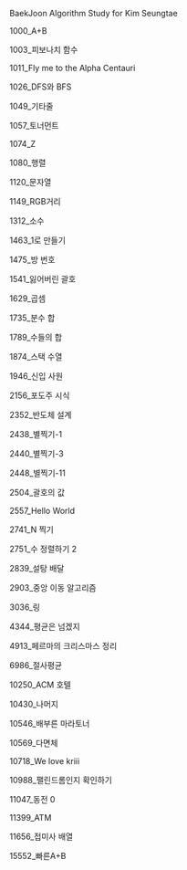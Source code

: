 BaekJoon Algorithm Study for Kim Seungtae

1000_A+B

1003_피보나치 함수

1011_Fly me to the Alpha Centauri

1026_DFS와 BFS

1049_기타줄

1057_토너먼트

1074_Z

1080_행렬

1120_문자열

1149_RGB거리

1312_소수

1463_1로 만들기

1475_방 번호

1541_잃어버린 괄호

1629_곱셈

1735_분수 합

1789_수들의 합

1874_스택 수열

1946_신입 사원

2156_포도주 시식

2352_반도체 설계

2438_별찍기-1

2440_별찍기-3

2448_별찍기-11

2504_괄호의 값

2557_Hello World

2741_N 찍기

2751_수 정렬하기 2

2839_설탕 배달

2903_중앙 이동 알고리즘

3036_링

4344_평균은 넘겠지

4913_페르마의 크리스마스 정리

6986_절사평균

10250_ACM 호텔

10430_나머지

10546_배부른 마라토너

10569_다면체

10718_We love kriii

10988_팰린드롬인지 확인하기

11047_동전 0

11399_ATM

11656_접미사 배열

15552_빠른A+B
